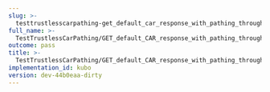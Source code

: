 ```yaml
---
slug: >-
  testtrustlesscarpathing-get_default_car_response_with_pathing_through_unixfs_directory_(format-car)-header_content-disposition
full_name: >-
  TestTrustlessCarPathing/GET_default_CAR_response_with_pathing_through_UnixFS_Directory_(format=car)/Header_Content-Disposition
outcome: pass
title: >-
  TestTrustlessCarPathing/GET_default_CAR_response_with_pathing_through_UnixFS_Directory_(format=car)/Header_Content-Disposition
implementation_id: kubo
version: dev-44b0eaa-dirty
---
```


